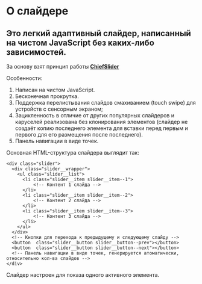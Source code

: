 # О слайдере
## Это легкий адаптивный слайдер, написанный на чистом JavaScript без каких-либо зависимостей.
За основу взят принцип работы [**ChiefSlider**](https://github.com/itchief/ui-components/blob/master/chiefSlider-1/chiefslider-with-looping.html)

Особенности:
1.  Написан на чистом JavaScript.
2.  Бесконечная прокрутка.
3.  Поддержка перелистывания слайдов смахиванием (touch swipe) для устройств с сенсорным экраном;
4.  Зацикленность в отличие от других популярных слайдеров и каруселей реализована без клонирования элементов (слайдер не создаёт копию последнего элемента для вставки перед первым и первого для его размещения после последнего).
5.  Панель навигации в виде точек.

Основная HTML-структура слайдера выглядит так:
```
<div class="slider">
  <div class="slider__wrapper">
    <ul class="slider__list">
      <li class="slider__item slider__item--1">
          <!-- Контент 1 слайда -->
      </li>
      <li class="slider__item slider__item--2">
          <!-- Контент 2 слайда -->
      </li>
      <li class="slider__item slider__item--3">
          <!-- Контент 3 слайда -->
      </li>
    </ul>
  </div>
  <!-- Кнопки для перехода к предыдущему и следующему слайду -->
  <button  class="slider__button slider__button--prev"></button>
  <button  class="slider__button slider__button--next"></button>
  <!-- Панель навигации в виде точек, генерируется атоматически, относительно кол-ва слайдов -->
</div>
```
Слайдер настроен для показа одного активного элемента. 
